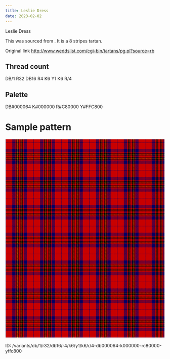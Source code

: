 ```yaml
---
title: Leslie Dress
date: 2023-02-02
---
```

Leslie Dress

This was sourced from <no value>.  It is a 8 stripes tartan.

Original link http://www.weddslist.com/cgi-bin/tartans/pg.pl?source=rb

## Thread count
DB/1 R32 DB16 R4 K6 Y1 K6 R/4

## Palette
DB#000064 K#000000 R#C80000 Y#FFC800

# Sample pattern

![Tartan detail](tartan.png "DB/1 R32 DB16 R4 K6 Y1 K6 R/4 tartan")

ID: /variants/db/1/r32/db16/r4/k6/y1/k6/r/4-db000064-k000000-rc80000-yffc800